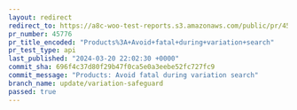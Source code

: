 ```yaml
---
layout: redirect
redirect_to: https://a8c-woo-test-reports.s3.amazonaws.com/public/pr/45776/api/index.html
pr_number: 45776
pr_title_encoded: "Products%3A+Avoid+fatal+during+variation+search"
pr_test_type: api
last_published: "2024-03-20 22:02:30 +0000"
commit_sha: 696f4c37d80f29b47f0ca5e0a3eebe52fc727fc9
commit_message: "Products: Avoid fatal during variation search"
branch_name: update/variation-safeguard
passed: true
---
```

